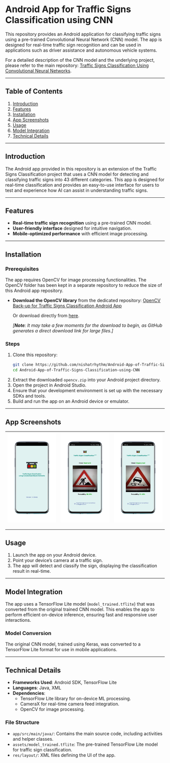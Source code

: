 # Android App for Traffic Signs Classification using CNN

This repository provides an Android application for classifying traffic signs using a pre-trained Convolutional Neural Network (CNN) model. The app is designed for real-time traffic sign recognition and can be used in applications such as driver assistance and autonomous vehicle systems.

For a detailed description of the CNN model and the underlying project, please refer to the main repository: [Traffic Signs Classification Using Convolutional Neural Networks](https://github.com/nishatrhythm/Traffic-Signs-Classification-Using-Convolution-Neural-Networks).

---

## Table of Contents

1. [Introduction](#introduction)
2. [Features](#features)
3. [Installation](#installation)
4. [App Screenshots](#app-screenshots)
5. [Usage](#usage)
6. [Model Integration](#model-integration)
7. [Technical Details](#technical-details)

---

## Introduction

The Android app provided in this repository is an extension of the Traffic Signs Classification project that uses a CNN model for detecting and classifying traffic signs into 43 different categories. This app is designed for real-time classification and provides an easy-to-use interface for users to test and experience how AI can assist in understanding traffic signs.

---

## Features

- **Real-time traffic sign recognition** using a pre-trained CNN model.
- **User-friendly interface** designed for intuitive navigation.
- **Mobile-optimized performance** with efficient image processing.

---

## Installation

### Prerequisites
The app requires OpenCV for image processing functionalities. The OpenCV folder has been kept in a separate repository to reduce the size of this Android app repository.

- **Download the OpenCV library** from the dedicated repository: [OpenCV Back-up for Traffic Signs Classification Android App](https://github.com/nishatrhythm/OpenCV-Back-up-for-Traffic-Signs-Classification-Android-App)

  Or download directly from [here](https://github.com/nishatrhythm/OpenCV-Back-up-for-Traffic-Signs-Classification-Android-App/raw/main/opencv.zip).
  
  _[**Note**: It may take a few moments for the download to begin, as GitHub generates a direct download link for large files.]_

### Steps
1. Clone this repository:
   ```bash
   git clone https://github.com/nishatrhythm/Android-App-of-Traffic-Signs-Classification-using-CNN.git
   cd Android-App-of-Traffic-Signs-Classification-using-CNN
   ```
2. Extract the downloaded `opencv.zip` into your Android project directory.
3. Open the project in Android Studio.
4. Ensure that your development environment is set up with the necessary SDKs and tools.
5. Build and run the app on an Android device or emulator.

---

## App Screenshots

| ![App Screenshot 1](https://github.com/nishatrhythm/Android-App-of-Traffic-Signs-Classification-using-CNN/blob/main/readme%20images/App_Screenshot_1.PNG) | ![App Screenshot 2](https://github.com/nishatrhythm/Android-App-of-Traffic-Signs-Classification-using-CNN/blob/main/readme%20images/App_Screenshot_2.PNG) | ![App Screenshot 3](https://github.com/nishatrhythm/Android-App-of-Traffic-Signs-Classification-using-CNN/blob/main/readme%20images/App_Screenshot_3.PNG) |
| --- | --- | --- |

---

## Usage

1. Launch the app on your Android device.
2. Point your device’s camera at a traffic sign.
3. The app will detect and classify the sign, displaying the classification result in real-time.

---

## Model Integration

The app uses a TensorFlow Lite model (`model_trained.tflite`) that was converted from the original trained CNN model. This enables the app to perform efficient on-device inference, ensuring fast and responsive user interactions.

### Model Conversion

The original CNN model, trained using Keras, was converted to a TensorFlow Lite format for use in mobile applications.

---

## Technical Details

- **Frameworks Used**: Android SDK, TensorFlow Lite
- **Languages**: Java, XML
- **Dependencies**:
  - TensorFlow Lite library for on-device ML processing.
  - CameraX for real-time camera feed integration.
  - OpenCV for image processing.

### File Structure

- `app/src/main/java/`: Contains the main source code, including activities and helper classes.
- `assets/model_trained.tflite`: The pre-trained TensorFlow Lite model for traffic sign classification.
- `res/layout/`: XML files defining the UI of the app.

